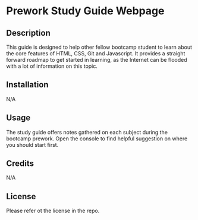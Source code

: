 # Prework Study Guide Webpage

## Description

This guide is designed to help other fellow bootcamp student to learn about the core features of HTML, CSS, Git and Javascript. It provides a straight forward roadmap to get started in learning, as the Internet can be flooded with a lot of information on this topic.


## Installation

N/A

## Usage

The study guide offers notes gathered on each subject during the bootcamp prework. Open the console to find helpful suggestion on where you should start first. 

## Credits

N/A

## License

Please refer ot the license in the repo.

